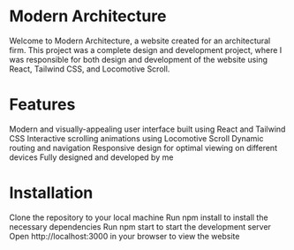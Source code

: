 # Modern Architecture
Welcome to Modern Architecture, a website created for an architectural firm. This project was a complete design and development project, where I was responsible for both design and development of the website using React, Tailwind CSS, and Locomotive Scroll.

# Features
Modern and visually-appealing user interface built using React and Tailwind CSS
Interactive scrolling animations using Locomotive Scroll
Dynamic routing and navigation
Responsive design for optimal viewing on different devices
Fully designed and developed by me
# Installation
Clone the repository to your local machine
Run npm install to install the necessary dependencies
Run npm start to start the development server
Open http://localhost:3000 in your browser to view the website
